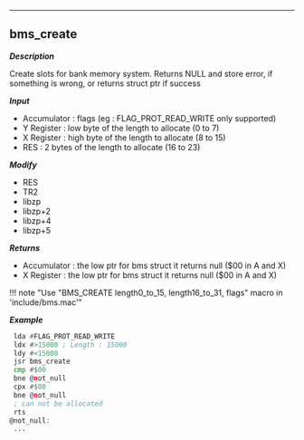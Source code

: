 ---

## bms_create

***Description***

Create slots for bank memory system. Returns NULL and store error, if something is wrong, or returns struct ptr if success

***Input***

* Accumulator : flags (eg : FLAG_PROT_READ_WRITE only supported)
* Y Register : low byte of the length to allocate (0 to 7)
* X Register : high byte of the length to allocate (8 to 15)
* RES : 2 bytes of the length to allocate (16 to 23)

***Modify***

* RES
* TR2
* libzp
* libzp+2
* libzp+4
* libzp+5

***Returns***

* Accumulator : the low ptr for bms struct it returns null ($00 in A and X)
* X Register : the low ptr for bms struct it returns null ($00 in A and X)

!!! note "Use "BMS_CREATE length0_to_15, length16_to_31, flags" macro in 'include/bms.mac'"

***Example***

```asm
 lda #FLAG_PROT_READ_WRITE
 ldx #>15000 ; Length : 15000
 ldy #<15000
 jsr bms_create
 cmp #$00
 bne @not_null
 cpx #$00
 bne @not_null
 ; can not be allocated
 rts
@not_null:
 ...
```

